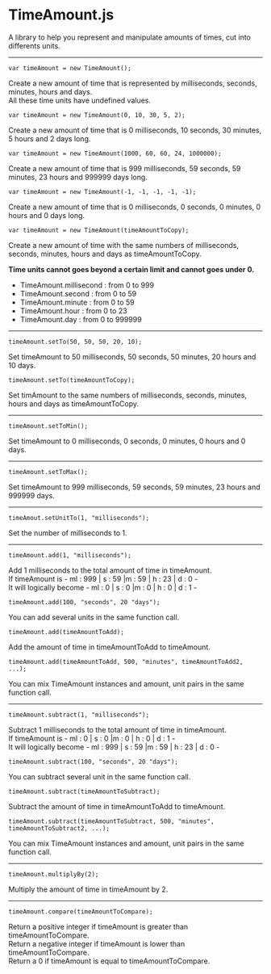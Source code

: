 # TimeAmount.js

A library to help you represent and manipulate amounts of times, cut into differents units.

---

    var timeAmount = new TimeAmount();
Create a new amount of time that is represented by milliseconds, seconds, minutes, hours and days. <br>
All these time units have undefined values.

    var timeAmount = new TimeAmount(0, 10, 30, 5, 2);
Create a new amount of time that is 0 milliseconds, 10 seconds, 30 minutes, 5 hours and 2 days long.

    var timeAmount = new TimeAmount(1000, 60, 60, 24, 1000000);
Create a new amount of time that is 999 milliseconds, 59 seconds, 59 minutes, 23 hours and 999999 days long.
	
    var timeAmount = new TimeAmount(-1, -1, -1, -1, -1);
Create a new amount of time that is 0 milliseconds, 0 seconds, 0 minutes, 0 hours and 0 days long.

	var timeAmount = new TimeAmount(timeAmountToCopy);
Create a new amount of time with the same numbers of milliseconds, seconds, minutes, hours and days as timeAmountToCopy.


**Time units cannot goes beyond a certain limit and cannot goes under 0.**

 - TimeAmount.millisecond : from 0 to 999
 - TimeAmount.second : from 0 to 59
 - TimeAmount.minute : from 0 to 59
 - TimeAmount.hour : from 0 to 23
 - TimeAmount.day : from 0 to 999999

---
	timeAmount.setTo(50, 50, 50, 20, 10);
Set timeAmount to 50 milliseconds, 50 seconds, 50 minutes, 20 hours and 10 days.

	timeAmount.setTo(timeAmountToCopy);
Set timAmount to the same numbers of milliseconds, seconds, minutes, hours and days as timeAmountToCopy.

---
	timeAmount.setToMin();
Set timeAmount to 0 milliseconds, 0 seconds, 0 minutes, 0 hours and 0 days.

---
	timeAmount.setToMax();
Set timeAmount to 999 milliseconds, 59 seconds, 59 minutes, 23 hours and 999999 days.

---
	timeAmout.setUnitTo(1, "milliseconds");
Set the number of milliseconds to 1.

---
	timeAmount.add(1, "milliseconds");
Add 1 milliseconds to the total amount of time in timeAmount. <br>
If timeAmount is - ml : 999 | s : 59 |m : 59 | h : 23 | d : 0 - <br>
It will logically become - ml : 0 | s : 0 |m : 0 | h : 0 | d : 1 -

	timeAmount.add(100, "seconds", 20 "days");
You can add several units in the same function call.

	timeAmount.add(timeAmountToAdd);
Add the amount of time in timeAmountToAdd to timeAmount.

	timeAmount.add(timeAmountToAdd, 500, "minutes", timeAmountToAdd2, ...);
You can mix TimeAmount instances and amount, unit pairs in the same function call.

---
	timeAmount.subtract(1, "milliseconds");
Subtract 1 milliseconds to the total amount of time in timeAmount. <br>
If timeAmount is - ml : 0 | s : 0 |m : 0 | h : 0 | d : 1 - <br>
It will logically become - ml : 999 | s : 59 |m : 59 | h : 23 | d : 0 -

	timeAmount.subtract(100, "seconds", 20 "days");
You can subtract several unit in the same function call.

	timeAmount.subtract(timeAmountToSubtract);
Subtract the amount of time in timeAmountToAdd to timeAmount.

	timeAmount.subtract(timeAmountToSubtract, 500, "minutes", timeAmountToSubtract2, ...);
You can mix TimeAmount instances and amount, unit pairs in the same function call.

---
	timeAmount.multiplyBy(2);
Multiply the amount of time in timeAmount by 2.

---
	timeAmount.compare(timeAmountToCompare);
Return a positive integer if timeAmount is greater than timeAmountToCompare. <br>
Return a negative integer if timeAmount is lower than timeAmountToCompare. <br>
Return a 0 if timeAmount is equal to timeAmountToCompare. <br>
